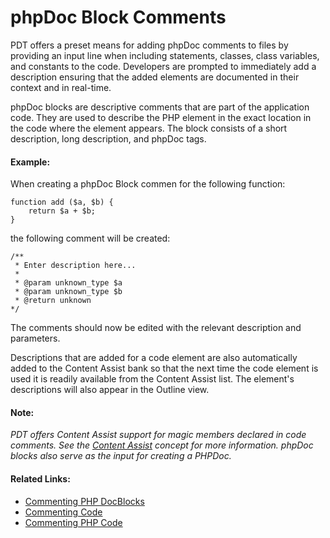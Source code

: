 # phpDoc Block Comments

<!--context:phpdoc_comments-->

PDT offers a preset means for adding phpDoc comments to files by providing an input line when including statements, classes, class variables, and constants to the code. Developers are prompted to immediately add a description ensuring that the added elements are documented in their context and in real-time.

phpDoc blocks are descriptive comments that are part of the application code. They are used to describe the PHP element in the exact location in the code where the element appears. The block consists of a short description, long description, and phpDoc tags.

#### Example:

When creating a phpDoc Block commen for the following function:


	function add ($a, $b) {
		return $a + $b;
	}

the following comment will be created:


	/**
	 * Enter description here...
	 *
	 * @param unknown_type $a
	 * @param unknown_type $b
	 * @return unknown
	*/

The comments should now be edited with the relevant description and parameters.

Descriptions that are added for a code element are also automatically added to the Content Assist bank so that the next time the code element is used it is readily available from the Content Assist list. The element's descriptions will also appear in the Outline view.

#### Note:

_PDT offers Content Assist support for magic members declared in code comments. See the [Content Assist](../../016-concepts/016-code_assist_concept.md) concept for more information.
phpDoc blocks also serve as the input for creating a PHPDoc._

<!--links-start-->

#### Related Links:

 * [Commenting PHP DocBlocks](../../024-tasks/128-commenting_php_docblocks.md)
 * [Commenting Code](000-index.md)
 * [Commenting PHP Code](../../024-tasks/120-how_to_comment_and_uncomment_php_code.md)

<!--links-end-->

